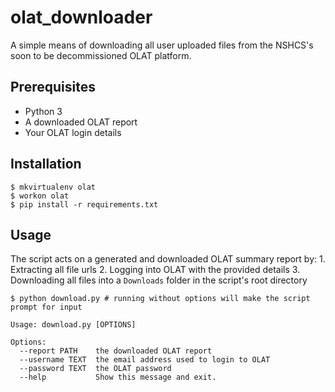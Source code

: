 # olat_downloader

A simple means of downloading all user uploaded files from the NSHCS's soon to be decommissioned OLAT platform.

## Prerequisites
* Python 3
* A downloaded OLAT report
* Your OLAT login details

## Installation

```
$ mkvirtualenv olat
$ workon olat
$ pip install -r requirements.txt
```

## Usage

The script acts on a generated and downloaded OLAT summary report by:
    1. Extracting all file urls
    2. Logging into OLAT with the provided details
    3. Downloading all files into a `Downloads` folder in the script's root directory

```
$ python download.py # running without options will make the script prompt for input

Usage: download.py [OPTIONS]

Options:
  --report PATH    the downloaded OLAT report
  --username TEXT  the email address used to login to OLAT
  --password TEXT  the OLAT password
  --help           Show this message and exit.
```